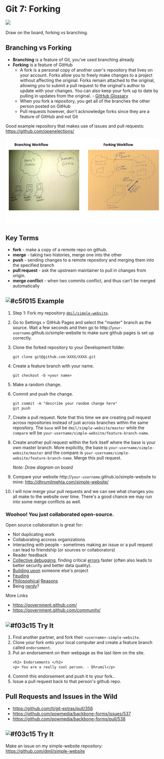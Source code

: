 # Git 7: Forking

![](https://s3.amazonaws.com/media-p.slid.es/uploads/489063/images/2498675/pasted-from-clipboard.png)

Draw on the board, forking vs branching.

## Branching vs Forking

* **Branching** is a feature of Git, you've used branching already
* **Forking** is a feature of GitHub
	* A fork is a personal copy of another user's repository that lives on your account. Forks allow you to freely make changes to a project without affecting the original. Forks remain attached to the original, allowing you to submit a pull request to the original's author to update with your changes. You can also keep your fork up to date by pulling in updates from the original. - [GitHub Glossary](https://help.github.com/articles/github-glossary/)
	*  When you fork a repository, you get all of the branches the other person posted on GitHub
	*  Pull requests however, don't acknowledge forks since they are a feature of GitHub and not Git

Good example repository that makes use of issues and pull requests: https://github.com/openelections/

![](../assets/forkvsbranch.png)


## Key Terms

* **fork** - make a copy of a remote repo on github.
* **merge** - taking two histories, merge one into the other
* **push**  - sending changes to a remote repository and merging them into the specified branch
* **pull request** - ask the upstream maintainer to pull in changes from origin.
* **merge conflict** - when two commits conflict, and thus can't be merged automatically

## ![#c5f015](https://placehold.it/15/c5f015/000000?text=+) Example

1. Step 1: Fork my repository [`dmil/simple-website`](https://github.com/dmil/simple-website).

2. Go to Settings > GitHub Pages and select the "master" branch as the source. Wait a few seconds and then go to http://`your-username`.github.io/simple-website to make sure github pages is set up correctly.

3. Clone the forked repository to your Development folder.
	
	```
	git clone git@github.com:XXXX/XXXX.git
	```

4. Create a feature branch with your name.

	```
	git checkout -b <your name>
	```

5. Make a random change.

6. Commit and push the change.
	
	```
	git commit -m "describe your random change here"
	git push
	```

7. Create a pull request. Note that this time we are creating pull request across repositories instead of just across branches within the same repository. The `base` will be `dmil/simple-website/master` while the `compare` will be `your-username/simple-website/feature-branch-name`.

8. Create another pull request within the fork itself where the base is your own master branch. More explicitly, the base is `your-username/simple-website/master` and the compare is `your-username/simple-website/feature-branch-name`. Merge this pull request. 

	*Note: Draw diagram on board*

9. Compare your website http://`your-username`.github.io/simple-website to mine: http://dhrumilmehta.com/simple-website/

10. I will now merge your pull requests and we can see what changes you all make to the website over time. There's a good chance we may run into some merge conflicts as well.

### Woohoo! You just collaborated open-source.

Open source collaboration is great for:

* Not duplicating work
* Collaborating accross organizations
* Interacting with people - sometimes making an issue or a pull request can lead to friendship (or sources or collaborators)
* Reader feedback
* [Collective debugging](https://github.com/themarshallproject/klaxon/issues/107), finding critical [errors](https://github.com/fivethirtyeight/data/pull/54) faster (often also leads to better security and better data quality).
* [Building upon](https://twitter.com/ascheink/status/783394500710457344) someone else's project
* [Feuding](https://github.com/jashkenas/underscore/issues/2182)
* [Philosophical](https://www.gnu.org/philosophy/shouldbefree.en.html) [Reasons](https://www.gnu.org/philosophy/open-source-misses-the-point.en.html)
* Being [nerdy](https://github.com/fivethirtyeight/data/pull/63)?

More Links

- https://government.github.com/
- https://government.github.com/community/

## ![#f03c15](https://placehold.it/15/f03c15/000000?text=+) Try It

1. Find another partner, and fork their `<username>-simple-website`.
2. Clone your fork onto your local computer and create a feature branch called `endorsement`.
3. Put an endorsement on their webpage as the last item on the site.
	```
	<h2> Endorsements </h2>
	<p> You are a really cool person. - Dhrumil</p>
	```
4. Commit this endorsement and push it to your fork..
5. Issue a pull request back to that person's github repo.

## Pull Requests and Issues in the Wild

- https://github.com/tj/git-extras/pull/356
- https://github.com/powmedia/backbone-forms/issues/537
- https://github.com/powmedia/backbone-forms/pull/538

## ![#f03c15](https://placehold.it/15/f03c15/000000?text=+) Try It

Make an issue on my simple-website repository: https://github.com/dmil/simple-website

